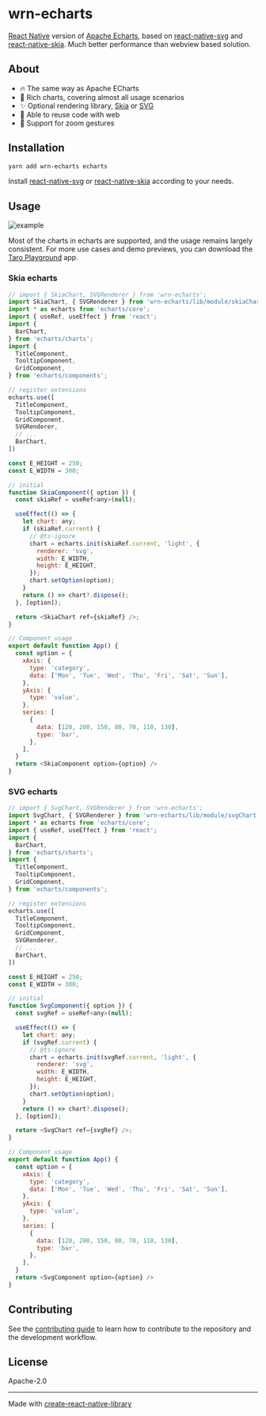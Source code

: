 # wrn-echarts

[React Native](https://reactnative.dev/) version of [Apache Echarts](https://github.com/apache/echarts), based on [react-native-svg](https://github.com/software-mansion/react-native-svg) and [react-native-skia](https://github.com/shopify/react-native-skia). Much better performance than webview based solution.

## About

* 🔥 The same way as Apache ECharts
* 🎨 Rich charts, covering almost all usage scenarios
* ✨ Optional rendering library, [Skia](https://github.com/shopify/react-native-skia) or [SVG](https://github.com/software-mansion/react-native-svg)
* 🚀 Able to reuse code with web
* 📱 Support for zoom gestures

## Installation

```sh
yarn add wrn-echarts echarts
```

Install [react-native-svg](https://github.com/software-mansion/react-native-svg#installation) or [react-native-skia](https://shopify.github.io/react-native-skia/docs/getting-started/installation/) according to your needs.

## Usage

![example](https://raw.githubusercontent.com/wuba/wrn-echarts/main/screenshots/example.jpg)

Most of the charts in echarts are supported, and the usage remains largely consistent. For more use cases and demo previews, you can download the [Taro Playground](https://github.com/wuba/taro-playground) app.

### Skia echarts
```js
// import { SkiaChart, SVGRenderer } from 'wrn-echarts';
import SkiaChart, { SVGRenderer } from 'wrn-echarts/lib/module/skiaChart';
import * as echarts from 'echarts/core';
import { useRef, useEffect } from 'react';
import {
  BarChart,
} from 'echarts/charts';
import {
  TitleComponent,
  TooltipComponent,
  GridComponent,
} from 'echarts/components';

// register extensions
echarts.use([
  TitleComponent,
  TooltipComponent,
  GridComponent,
  SVGRenderer,
  // ...
  BarChart,
])

const E_HEIGHT = 250;
const E_WIDTH = 300;

// initial
function SkiaComponent({ option }) {
  const skiaRef = useRef<any>(null);

  useEffect(() => {
    let chart: any;
    if (skiaRef.current) {
      // @ts-ignore
      chart = echarts.init(skiaRef.current, 'light', {
        renderer: 'svg',
        width: E_WIDTH,
        height: E_HEIGHT,
      });
      chart.setOption(option);
    }
    return () => chart?.dispose();
  }, [option]);

  return <SkiaChart ref={skiaRef} />;
}

// Component usage
export default function App() {
  const option = {
    xAxis: {
      type: 'category',
      data: ['Mon', 'Tue', 'Wed', 'Thu', 'Fri', 'Sat', 'Sun'],
    },
    yAxis: {
      type: 'value',
    },
    series: [
      {
        data: [120, 200, 150, 80, 70, 110, 130],
        type: 'bar',
      },
    ],
  }
  return <SkiaComponent option={option} />
}
```

### SVG echarts
```js
// import { SvgChart, SVGRenderer } from 'wrn-echarts';
import SvgChart, { SVGRenderer } from 'wrn-echarts/lib/module/svgChart';
import * as echarts from 'echarts/core';
import { useRef, useEffect } from 'react';
import {
  BarChart,
} from 'echarts/charts';
import {
  TitleComponent,
  TooltipComponent,
  GridComponent,
} from 'echarts/components';

// register extensions
echarts.use([
  TitleComponent,
  TooltipComponent,
  GridComponent,
  SVGRenderer,
  // ...
  BarChart,
])

const E_HEIGHT = 250;
const E_WIDTH = 300;

// initial
function SvgComponent({ option }) {
  const svgRef = useRef<any>(null);

  useEffect(() => {
    let chart: any;
    if (svgRef.current) {
      // @ts-ignore
      chart = echarts.init(svgRef.current, 'light', {
        renderer: 'svg',
        width: E_WIDTH,
        height: E_HEIGHT,
      });
      chart.setOption(option);
    }
    return () => chart?.dispose();
  }, [option]);

  return <SvgChart ref={svgRef} />;
}

// Component usage
export default function App() {
  const option = {
    xAxis: {
      type: 'category',
      data: ['Mon', 'Tue', 'Wed', 'Thu', 'Fri', 'Sat', 'Sun'],
    },
    yAxis: {
      type: 'value',
    },
    series: [
      {
        data: [120, 200, 150, 80, 70, 110, 130],
        type: 'bar',
      },
    ],
  }
  return <SvgComponent option={option} />
}
```
## Contributing

See the [contributing guide](CONTRIBUTING.md) to learn how to contribute to the repository and the development workflow.

## License

Apache-2.0

---

Made with [create-react-native-library](https://github.com/callstack/react-native-builder-bob)
